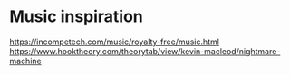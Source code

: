 
# Music inspiration

<https://incompetech.com/music/royalty-free/music.html>
<https://www.hooktheory.com/theorytab/view/kevin-macleod/nightmare-machine>
